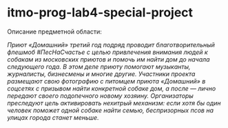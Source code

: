 # itmo-prog-lab4-special-project

Описание предметной области:

*Приют «Домашний» третий год подряд проводит благотворительный флешмоб
#ПесНаСчастье с целью привлечения внимания людей к собакам из московских
приютов и помочь им найти дом до начала следующего года. В этом деле
приюту помогают музыканты, журналисты, бизнесмены и многие другие.
Участники проекта размещают свою фотографию с питомцем приюта «Домашний»
в соцсетях с призывом найти конкретной собаке дом, а после — лично
передают своего подопечного новому хозяину.
Организаторы преследуют цель активировать нехитрый механизм: если хотя
бы один человек поможет одной собаке найти семью, беспризорных псов на
улицах города станет меньше.*
